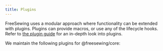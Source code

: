 ```yaml
---
title: Plugins
---
```


FreeSewing uses a modular approach where functionality can be extended with
plugins. Plugins can provide macros, or use any of the lifecycle hooks.
Refer to [the plugin guide](/guides/plugins) for an in-depth look into plugins.

We maintain the following plugins for @freesewing/core:

<ReadMore />
